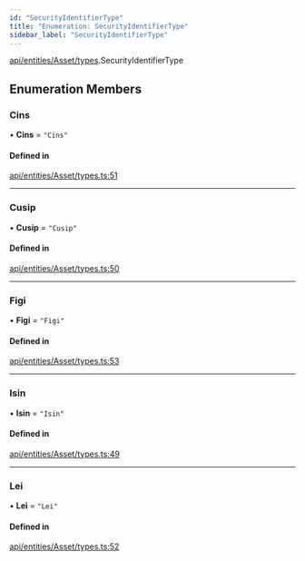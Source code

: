 ```yaml
---
id: "SecurityIdentifierType"
title: "Enumeration: SecurityIdentifierType"
sidebar_label: "SecurityIdentifierType"
---
```


[api/entities/Asset/types](../../../../../../modules/API/Entities/Asset/Types/Types.md).SecurityIdentifierType

## Enumeration Members

### Cins

• **Cins** = ``"Cins"``

#### Defined in

[api/entities/Asset/types.ts:51](https://github.com/PolymeshAssociation/polymesh-sdk/blob/978e4ded6/src/api/entities/Asset/types.ts#L51)

___

### Cusip

• **Cusip** = ``"Cusip"``

#### Defined in

[api/entities/Asset/types.ts:50](https://github.com/PolymeshAssociation/polymesh-sdk/blob/978e4ded6/src/api/entities/Asset/types.ts#L50)

___

### Figi

• **Figi** = ``"Figi"``

#### Defined in

[api/entities/Asset/types.ts:53](https://github.com/PolymeshAssociation/polymesh-sdk/blob/978e4ded6/src/api/entities/Asset/types.ts#L53)

___

### Isin

• **Isin** = ``"Isin"``

#### Defined in

[api/entities/Asset/types.ts:49](https://github.com/PolymeshAssociation/polymesh-sdk/blob/978e4ded6/src/api/entities/Asset/types.ts#L49)

___

### Lei

• **Lei** = ``"Lei"``

#### Defined in

[api/entities/Asset/types.ts:52](https://github.com/PolymeshAssociation/polymesh-sdk/blob/978e4ded6/src/api/entities/Asset/types.ts#L52)
